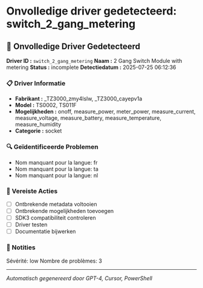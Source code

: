 # Onvolledige driver gedetecteerd: switch_2_gang_metering

## 🚨 Onvolledige Driver Gedetecteerd

**Driver ID :** `switch_2_gang_metering`
**Naam :** 2 Gang Switch Module with metering
**Status :** incomplete
**Detectiedatum :** 2025-07-25 06:12:36

### 📋 Driver Informatie
- **Fabrikant :** _TZ3000_zmy4lslw, _TZ3000_cayepv1a
- **Model :** TS0002, TS011F
- **Mogelijkheden :** onoff, measure_power, meter_power, measure_current, measure_voltage, measure_battery, measure_temperature, measure_humidity
- **Categorie :** socket

### 🔍 Geïdentificeerde Problemen
- Nom manquant pour la langue: fr
- Nom manquant pour la langue: ta
- Nom manquant pour la langue: nl

### 🎯 Vereiste Acties
- [ ] Ontbrekende metadata voltooien
- [ ] Ontbrekende mogelijkheden toevoegen
- [ ] SDK3 compatibiliteit controleren
- [ ] Driver testen
- [ ] Documentatie bijwerken

### 📝 Notities
Sévérité: low
Nombre de problèmes: 3

---
*Automatisch gegenereerd door GPT-4, Cursor, PowerShell*

